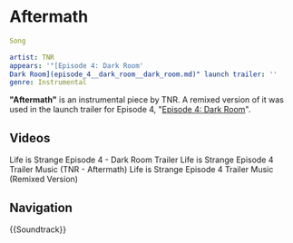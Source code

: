 #  Aftermath 

```yaml
Song

artist: TNR
appears: '"[Episode 4: Dark Room'
Dark Room](episode_4__dark_room__dark_room.md)" launch trailer: ''
genre: Instrumental
```

**"Aftermath"** is an instrumental piece by TNR. A remixed version of it was used in the launch trailer for Episode 4, "[Episode 4: Dark Room](dark_room.md)".

##  Videos 

Life is Strange Episode 4 - Dark Room Trailer
Life is Strange Episode 4 Trailer Music (TNR - Aftermath)
Life is Strange Episode 4 Trailer Music (Remixed Version)

##  Navigation 
{{Soundtrack}}

